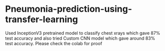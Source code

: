 # Pneumonia-prediction-using-transfer-learning
Used InceptionV3 pretrained model to classify chest xrays which gave 87% test accuracy and also tried Custom CNN model which gave around 83% test accuracy. Please check the colab for proof
